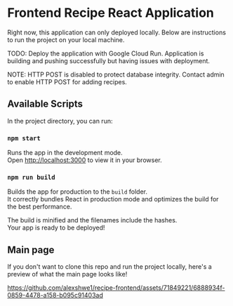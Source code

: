# Frontend Recipe React Application

Right now, this application can only deployed locally. Below are instructions to run the project on your local machine. 

TODO: Deploy the application with Google Cloud Run. Application is building and pushing successfully but having issues with deployment.

NOTE: HTTP POST is disabled to protect database integrity. Contact admin to enable HTTP POST for adding recipes. 

## Available Scripts

In the project directory, you can run:

### `npm start`

Runs the app in the development mode.\
Open [http://localhost:3000](http://localhost:3000) to view it in your browser.

### `npm run build`

Builds the app for production to the `build` folder.\
It correctly bundles React in production mode and optimizes the build for the best performance.

The build is minified and the filenames include the hashes.\
Your app is ready to be deployed!

## Main page 

If you don't want to clone this repo and run the project locally, here's a preview of what the main page looks like!

https://github.com/alexshwe1/recipe-frontend/assets/71849221/6888934f-0859-4478-a158-b095c91403ad

